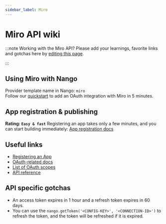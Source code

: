 ```yaml
---
sidebar_label: Miro
---
```


# Miro API wiki

:::note Working with the Miro API?
Please add your learnings, favorite links and gotchas here by [editing this page](https://github.com/nangohq/nango/tree/master/docs/docs/providers/miro.md).

:::

## Using Miro with Nango

Provider template name in Nango: `miro`  
Follow our [quickstart](../quickstart.md) to add an OAuth integration with Miro in 5 minutes.

## App registration & publishing

**Rating: `Easy & fast`**
Registering an app takes only a few minutes, and you can start building immediately: [App registration docs](https://developers.miro.com/docs/rest-api-build-your-first-hello-world-app#step-1-create-your-app-in-miro)


## Useful links

- [Registering an App](https://developers.miro.com/docs/rest-api-build-your-first-hello-world-app#step-1-create-your-app-in-miro)
- [OAuth-related docs](https://developers.miro.com/docs/getting-started-with-oauth)
- [List of OAuth scopes](https://developers.miro.com/reference/scopes)
- [API reference](https://developers.miro.com/reference/api-reference)

## API specific gotchas
- An access token expires in 1 hour and a refresh token expires in 60 days. 
- You can use the `nango.getToken('<CONFIG-KEY>', '<CONNECTION-ID>')` to refresh the token, and the token will be refreshed if it is expired.

